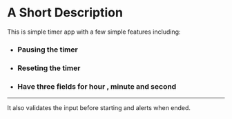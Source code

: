 # A Short Description
This is simple timer app with a few simple features including:
- ### Pausing the timer
- ### Reseting the timer
- ### Have three fields for hour , minute and second
---
It also validates the input before starting and alerts when ended.
